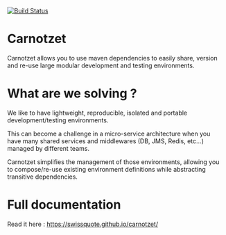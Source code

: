 [![Build Status](https://travis-ci.org/swissquote/carnotzet.svg?branch=master)](https://travis-ci.org/swissquote/carnotzet)

# Carnotzet
Carnotzet allows you to use maven dependencies to easily share, version and re-use large modular development and testing environments.

# What are we solving ?
We like  to have lightweight, reproducible, isolated and portable development/testing environments.

This can become a challenge in a micro-service architecture when you have many shared services and middlewares (DB, JMS, Redis, etc...) managed by different teams.

Carnotzet simplifies the management of those environments, allowing you to compose/re-use existing environment definitions while abstracting transitive dependencies.

# Full documentation
Read it here : https://swissquote.github.io/carnotzet/
